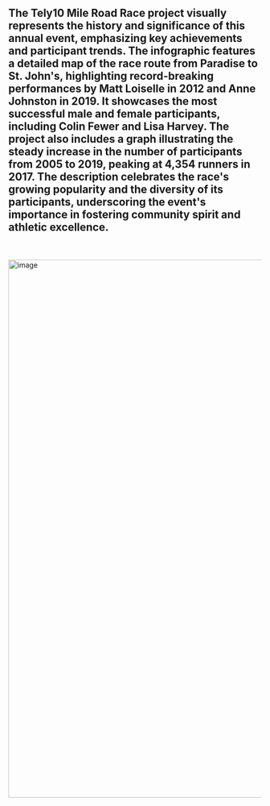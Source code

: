 ## The Tely10 Mile Road Race project visually represents the history and significance of this annual event, emphasizing key achievements and participant trends. The infographic features a detailed map of the race route from Paradise to St. John's, highlighting record-breaking performances by Matt Loiselle in 2012 and Anne Johnston in 2019. It showcases the most successful male and female participants, including Colin Fewer and Lisa Harvey. The project also includes a graph illustrating the steady increase in the number of participants from 2005 to 2019, peaking at 4,354 runners in 2017. The description celebrates the race's growing popularity and the diversity of its participants, underscoring the event's importance in fostering community spirit and athletic excellence.

<br>
<br>
<img width="1068" alt="image" src="https://github.com/BilalNaseer7773/Tely10MileRace/assets/90666694/1c3d7720-0550-49a0-93d8-0d0190b9eadd">
